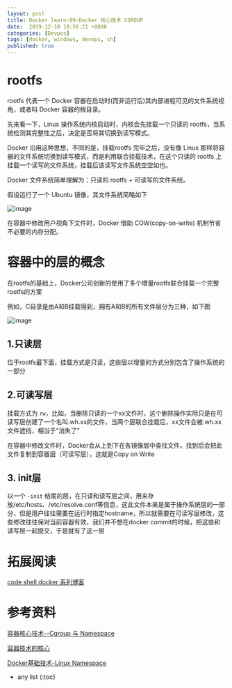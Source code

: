 ```yaml
---
layout: post
title: Docker learn-09-Docker 核心技术 CGROUP
date:  2019-12-18 10:50:21 +0800
categories: [Devpos]
tags: [docker, windows, devops, sh]
published: true
---
```


# rootfs

rootfs 代表一个 Docker 容器在启动时(而非运行后)其内部进程可见的文件系统视角，或者叫 Docker 容器的根目录。

先来看一下，Linux 操作系统内核启动时，内核会先挂载一个只读的 rootfs，当系统检测其完整性之后，决定是否将其切换到读写模式。

Docker 沿用这种思想，不同的是，挂载rootfs 完毕之后，没有像 Linux 那样将容器的文件系统切换到读写模式，而是利用联合挂载技术，在这个只读的 rootfs 上挂载一个读写的文件系统，挂载后该读写文件系统空空如也。

Docker 文件系统简单理解为：只读的 rootfs + 可读写的文件系统。

假设运行了一个 Ubuntu 镜像，其文件系统简略如下

![image](https://user-images.githubusercontent.com/18375710/71608888-53a08c80-2bbf-11ea-93a5-fb49c24c8021.png)

在容器中修改用户视角下文件时，Docker 借助 COW(copy-on-write) 机制节省不必要的内存分配。

# 容器中的层的概念

在rootfs的基础上，Docker公司创新的使用了多个增量rootfs联合挂载一个完整rootfs的方案

例如，C目录是由A和B挂载得到，拥有A和B的所有文件层分为三种，如下图

![image](https://user-images.githubusercontent.com/18375710/71608933-7df24a00-2bbf-11ea-8d44-f16617c7e6b2.png)

## 1.只读层

位于rootfs最下面，挂载方式是只读，这些层以增量的方式分别包含了操作系统的一部分

## 2.可读写层

挂载方式为 `rw`，比如，当删除只读的一个xx文件时，这个删除操作实际只是在可读写层创建了一个名叫.wh.xx的文件，当两个层联合挂载后，xx文件会被.wh.xx文件遮挡，相当于“消失了”

在容器中修改文件时，Docker会从上到下在各镜像层中查找文件。找到后会把此文件复制到容器层（可读写层），这就是Copy on Write

## 3. init层

以一个 `-init` 结尾的层，在只读和读写层之间，用来存放/etc/hosts、/etc/resolve.conf等信息，这此文件本来是属于操作系统层的一部分，但是用户往往需要在运行时指定hostname，所以就需要在可读写层修改，这些修改往往保对当前容器有效，我们并不想在docker commit的时候，把这些和读写层一起提交，于是就有了这一层

# 拓展阅读

[code shell docker 系列博客](https://coolshell.cn/tag/docker)

# 参考资料

[容器核心技术--Cgroup 与 Namespace](https://www.jianshu.com/p/ab423c3db59d)

[容器技术的核心](https://www.cnblogs.com/chenqionghe/p/11468451.html?utm_source=tuicool&utm_medium=referral)

[Docker基础技术-Linux Namespace](https://www.jianshu.com/p/353eb8d8eb05)

* any list
{:toc}
